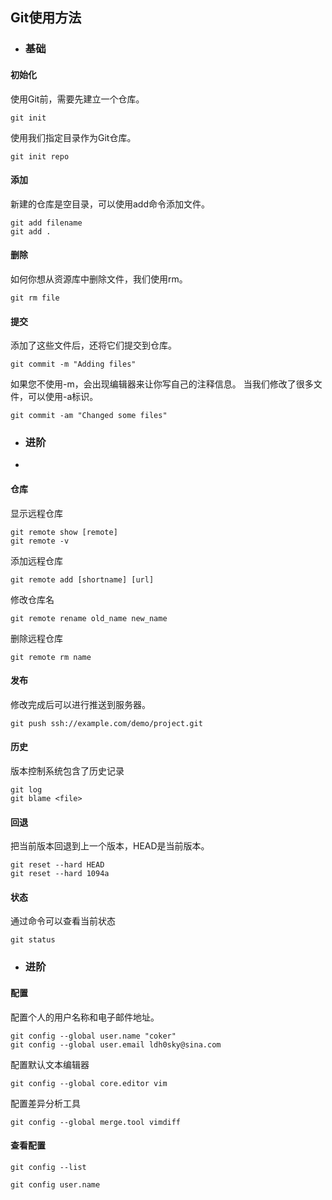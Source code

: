 ## __Git使用方法__


* ### 基础

#### 初始化

使用Git前，需要先建立一个仓库。

```
git init
```
使用我们指定目录作为Git仓库。
```
git init repo
```
#### 添加

新建的仓库是空目录，可以使用add命令添加文件。

```
git add filename
git add .
```
#### __删除__
如何你想从资源库中删除文件，我们使用rm。
```
git rm file
```
#### 提交
添加了这些文件后，还将它们提交到仓库。
```
git commit -m "Adding files"
```
如果您不使用-m，会出现编辑器来让你写自己的注释信息。
当我们修改了很多文件，可以使用-a标识。
```
git commit -am "Changed some files"
```


* ### 进阶
* 
####  仓库
显示远程仓库
```
git remote show [remote]
git remote -v
```
添加远程仓库
```
git remote add [shortname] [url]
```
修改仓库名
```
git remote rename old_name new_name
```
删除远程仓库
```
git remote rm name
```
####  发布
修改完成后可以进行推送到服务器。

```
git push ssh://example.com/demo/project.git
```

#### 历史
版本控制系统包含了历史记录
```
git log
git blame <file>
```

#### 回退
把当前版本回退到上一个版本，HEAD是当前版本。
```
git reset --hard HEAD
git reset --hard 1094a
```

#### 状态
通过命令可以查看当前状态
```
git status
```

* ### 进阶

####  配置

配置个人的用户名称和电子邮件地址。
```
git config --global user.name "coker"
git config --global user.email ldh0sky@sina.com
```

配置默认文本编辑器

```
git config --global core.editor vim
```

配置差异分析工具

```
git config --global merge.tool vimdiff
```

####  查看配置
```
git config --list

git config user.name
```
